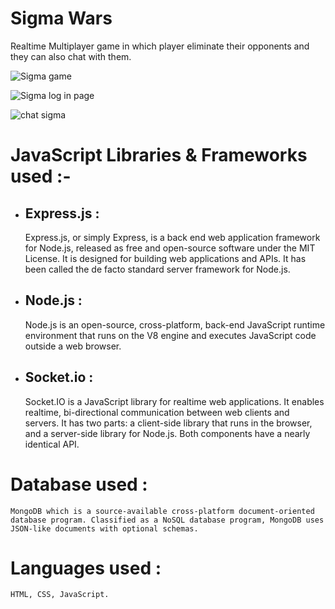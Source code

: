  # Sigma Wars
 Realtime Multiplayer game in which player eliminate their opponents and they can also chat with them.

![Sigma game](https://user-images.githubusercontent.com/90838321/144090038-b3ebef91-593a-484c-9e5a-8e0c2077fc37.jpeg)

![Sigma log in page](https://user-images.githubusercontent.com/90838321/144090184-195ad4b2-e626-4b56-ad35-1d1af8ebd369.jpeg)


![chat sigma](https://user-images.githubusercontent.com/90838321/144090901-5a74cd52-c7f2-46dd-b5e7-84d102c577c5.jpeg)





# JavaScript Libraries & Frameworks used :-
- ## Express.js : 
    Express.js, or simply Express, is a back end web application framework for Node.js, released as free and open-source software under the MIT License. It is designed for building web applications and APIs. It has been called the de facto standard server framework for Node.js.
- ## Node.js :
    Node.js is an open-source, cross-platform, back-end JavaScript runtime environment that runs on the V8 engine and executes JavaScript code outside a web browser.
- ## Socket.io :
    Socket.IO is a JavaScript library for realtime web applications. It enables realtime, bi-directional communication between web clients and servers. It has two parts: a client-side library that runs in the browser, and a server-side library for Node.js. Both components have a nearly identical API.


# Database used : 
    MongoDB which is a source-available cross-platform document-oriented database program. Classified as a NoSQL database program, MongoDB uses JSON-like documents with optional schemas.

# Languages used :
    HTML, CSS, JavaScript.
